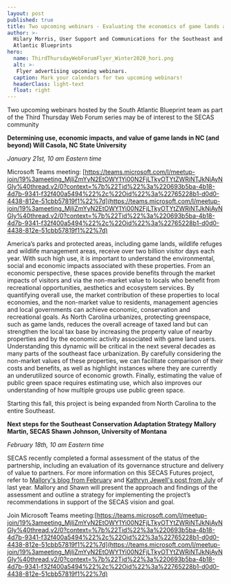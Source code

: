 ```yaml
---
layout: post
published: true
title: Two upcoming webinars - Evaluating the economics of game lands and results of the SECAS Futures project
author: >-
  Hilary Morris, User Support and Communications for the Southeast and South
  Atlantic Blueprints
hero:
  name: ThirdThursdayWebForumFlyer_Winter2020_hori.png
  alt: >-
   Flyer advertising upcoming webinars.
  caption: Mark your calendars for two upcoming webinars!
  headerClass: light-text
  float: right
---
```

Two upcoming webinars hosted by the South Atlantic Blueprint team as part of the Third Thursday Web Forum series may be of interest to the SECAS community<!--more-->

**Determining use, economic impacts, and value of game lands in NC (and beyond)
Will Casola, NC State University**

_January 21st, 10 am Eastern time_

Microsoft Teams meeting: [https://teams.microsoft.com/l/meetup-join/19%3ameeting_MjliZmYyN2EtOWY1Yi00N2FjLTkyOTYtZWRiNTJkNjAyNGIy%40thread.v2/0?context=%7b%22Tid%22%3a%220693b5ba-4b18-4d7b-9341-f32f400a5494%22%2c%22Oid%22%3a%22765228b1-d0d0-4438-812e-51cbb57819f1%22%7d](https://teams.microsoft.com/l/meetup-join/19%3ameeting_MjliZmYyN2EtOWY1Yi00N2FjLTkyOTYtZWRiNTJkNjAyNGIy%40thread.v2/0?context=%7b%22Tid%22%3a%220693b5ba-4b18-4d7b-9341-f32f400a5494%22%2c%22Oid%22%3a%22765228b1-d0d0-4438-812e-51cbb57819f1%22%7d)

America’s parks and protected areas, including game lands, wildlife refuges and wildlife management areas, receive over two billion visitor days each year. With such high use, it is important to understand the environmental, social and economic impacts associated with these properties. From an economic perspective, these spaces provide benefits through the market impacts of visitors and via the non-market value to locals who benefit from recreational opportunities, aesthetics and ecosystem services. By quantifying overall use, the market contribution of these properties to local economies, and the non-market value to residents, management agencies and local governments can achieve economic, conservation and recreational goals. As North Carolina urbanizes, protecting greenspace, such as game lands, reduces the overall acreage of taxed land but can strengthen the local tax base by increasing the property value of nearby properties and by the economic activity associated with game land users. Understanding this dynamic will be critical in the next several decades as many parts of the southeast face urbanization. By carefully considering the non-market values of these properties, we can facilitate comparison of their costs and benefits, as well as highlight instances where they are currently an underutilized source of economic growth. Finally, estimating the value of public green space requires estimating use, which also improves our understanding of how multiple groups use public green space.

Starting this fall, this project is being expanded from North Carolina to the entire Southeast.

**Next steps for the Southeast Conservation Adaptation Strategy
Mallory Martin, SECAS
Shawn Johnson, University of Montana**

_February 18th, 10 am Eastern time_

SECAS recently completed a formal assessment of the status of the partnership, including an evaluation of its governance structure and delivery of value to partners. For more information on this SECAS Futures project, refer to [Mallory's blog from February](http://secassoutheast.org/2020/02/28/SECAS-for-the-future.html) and [Kathryn Jewell's post from July](http://secassoutheast.org/2020/07/31/Stakeholder-Analysis-of-the-Southeast-Conservation-Adaptation-Strategy.html) of last year. Mallory and Shawn will present the approach and findings of the assessment and outline a strategy for implementing the project’s recommendations in support of the SECAS vision and goal. 

Join Microsoft Teams meeting:[https://teams.microsoft.com/l/meetup-join/19%3ameeting_MjliZmYyN2EtOWY1Yi00N2FjLTkyOTYtZWRiNTJkNjAyNGIy%40thread.v2/0?context=%7b%22Tid%22%3a%220693b5ba-4b18-4d7b-9341-f32f400a5494%22%2c%22Oid%22%3a%22765228b1-d0d0-4438-812e-51cbb57819f1%22%7d](https://teams.microsoft.com/l/meetup-join/19%3ameeting_MjliZmYyN2EtOWY1Yi00N2FjLTkyOTYtZWRiNTJkNjAyNGIy%40thread.v2/0?context=%7b%22Tid%22%3a%220693b5ba-4b18-4d7b-9341-f32f400a5494%22%2c%22Oid%22%3a%22765228b1-d0d0-4438-812e-51cbb57819f1%22%7d)
